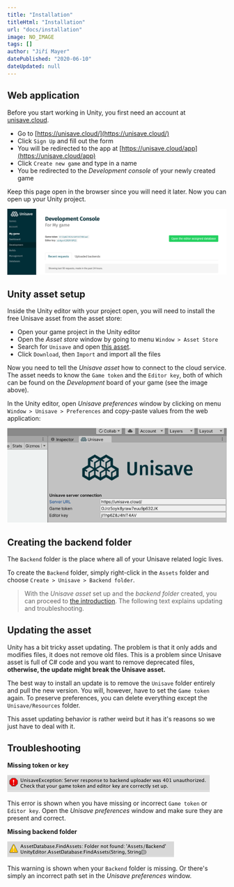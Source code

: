 ```yaml
---
title: "Installation"
titleHtml: "Installation"
url: "docs/installation"
image: NO_IMAGE
tags: []
author: "Jiří Mayer"
datePublished: "2020-06-10"
dateUpdated: null
---
```



## Web application

Before you start working in Unity, you first need an account at [unisave.cloud](https://unisave.cloud/).

- Go to [https://unisave.cloud/](https://unisave.cloud/)
- Click `Sign Up` and fill out the form
- You will be redirected to the app at [https://unisave.cloud/app](https://unisave.cloud/app)
- Click `Create new game` and type in a name
- You be redirected to the *Development console* of your newly created game

Keep this page open in the browser since you will need it later. Now you can open up your Unity project.

<img src="development-console.png" class="with-border">


## Unity asset setup

Inside the Unity editor with your project open, you will need to install the free Unisave asset from the asset store:

- Open your game project in the Unity editor
- Open the *Asset store* window by going to menu `Window > Asset Store`
- Search for `Unisave` and open <a href="https://assetstore.unity.com/packages/slug/142705" target="_blank">this asset</a>.
- Click `Download`, then `Import` and import all the files

Now you need to tell the *Unisave asset* how to connect to the cloud service. The asset needs to know the `Game token` and the `Editor key`, both of which can be found on the *Development* board of your game (see the image above).

In the Unity editor, open *Unisave preferences* window by clicking on menu `Window > Unisave > Preferences` and copy-paste values from the web application:

<img src="server-connection.png">


## Creating the backend folder

The `Backend` folder is the place where all of your Unisave related logic lives.

To create the `Backend` folder, simply right-click in the `Assets` folder and choose `Create > Unisave > Backend folder`.

> With the *Unisave asset* set up and the *backend folder* created, you can proceed to [the introduction](introduction). The following text explains updating and troubleshooting.


## Updating the asset

Unity has a bit tricky asset updating. The problem is that it only adds and modifies files, it does not remove old files. This is a problem since Unisave asset is full of C# code and you want to remove deprecated files, **otherwise, the update might break the Unisave asset.**

The best way to install an update is to remove the `Unisave` folder entirely and pull the new version. You will, however, have to set the `Game token` again. To preserve preferences, you can delete everything except the `Unisave/Resources` folder.

This asset updating behavior is rather weird but it has it's reasons so we just have to deal with it.


## Troubleshooting

**Missing token or key**

<img src="missing-token.png">

This error is shown when you have missing or incorrect `Game token` or `Editor key`. Open the *Unisave preferences* window and make sure they are present and correct.

**Missing backend folder**

<img src="missing-backend.png">

This warning is shown when your `Backend` folder is missing. Or there's simply an incorrect path set in the *Unisave preferences* window.
